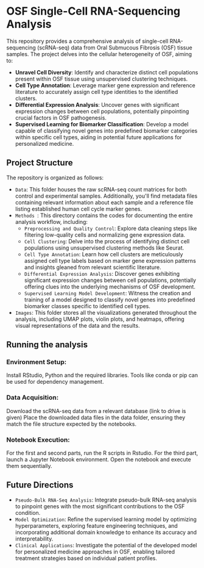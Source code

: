 # OSF Single-Cell RNA-Sequencing Analysis

This repository provides a comprehensive analysis of single-cell RNA-sequencing (scRNA-seq) data from Oral Submucous Fibrosis (OSF) tissue samples. The project delves into the cellular heterogeneity of OSF, aiming to:

* **Unravel Cell Diversity**: Identify and characterize distinct cell populations present within OSF tissue using unsupervised clustering techniques.
* **Cell Type Annotation**: Leverage marker gene expression and reference literature to accurately assign cell type identities to the identified clusters.
* **Differential Expression Analysis**: Uncover genes with significant expression changes between cell populations, potentially pinpointing crucial factors in OSF pathogenesis.
* **Supervised Learning for Biomarker Classification**: Develop a model capable of classifying novel genes into predefined biomarker categories within specific cell types, aiding in potential future applications for personalized medicine.

## Project Structure
The repository is organized as follows:

* `Data`: This folder houses the raw scRNA-seq count matrices for both control and experimental samples. Additionally, you'll find metadata files containing relevant information about each sample and a reference file listing established 
human cell cycle marker genes.
* `Methods `: This directory contains the codes for documenting the entire analysis workflow, including:
    * `Preprocessing and Quality Control`: Explore data cleaning steps like filtering low-quality cells and normalizing gene expression data.
    * `Cell Clustering`: Delve into the process of identifying distinct cell populations using unsupervised clustering methods like Seurat.
    * `Cell Type Annotation`: Learn how cell clusters are meticulously assigned cell type labels based on marker gene expression patterns and insights gleaned from relevant scientific literature.
    * `Differential Expression Analysis`: Discover genes exhibiting significant expression changes between cell populations, potentially offering clues into the underlying mechanisms of OSF development.
    * `Supervised Learning Model Development`: Witness the creation and training of a model designed to classify novel genes into predefined biomarker classes specific to identified cell types.
* `Images`: This folder stores all the visualizations generated throughout the analysis, including UMAP plots, violin plots, and heatmaps, offering visual representations of the data and the results.

## Running the analysis
### Environment Setup:
Install RStudio, Python and the required libraries. Tools like conda or pip can be used for dependency management.
### Data Acquisition:
Download the scRNA-seq data from a relevant database (link to drive is given)
Place the downloaded data files in the data folder, ensuring they match the file structure expected by the notebooks.
### Notebook Execution:
For the first and second parts, run the R scripts in Rstudio.
For the third part, launch a Jupyter Notebook environment. Open the notebook and execute them sequentially.

## Future Directions
* `Pseudo-Bulk RNA-Seq Analysis`: Integrate pseudo-bulk RNA-seq analysis to pinpoint genes with the most significant contributions to the OSF condition.
* `Model Optimization`: Refine the supervised learning model by optimizing hyperparameters, exploring feature engineering techniques, and incorporating additional domain knowledge to enhance its accuracy and interpretability.
* `Clinical Applications`: Investigate the potential of the developed model for personalized medicine approaches in OSF, enabling tailored treatment strategies based on individual patient profiles.
